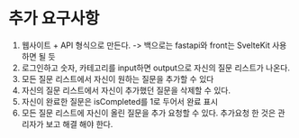 # 추가 요구사항

1. 웹사이트 + API 형식으로 만든다. -> 백으로는 fastapi와 front는 SvelteKit 사용하면 될 듯
2. 로그인하고 숫자, 카테고리를 input하면 output으로 자신의 질문 리스트가 나온다.
3. 모든 질문 리스트에서 자신이 원하는 질문을 추가할 수 있다
4. 자신의 질문 리스트에서 자신이 추가했던 질문을 삭제할 수 있다.
5. 자신이 완료한 질문은 isCompleted를 1로 두어서 완료 표시
6. 모든 질문 리스트에 자신이 올린 질문을 추가 요청할 수 있다. 추가요청 한 것은 관리자가 보고 해결 해야 한다.
